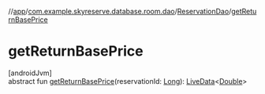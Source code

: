 //[app](../../../index.md)/[com.example.skyreserve.database.room.dao](../index.md)/[ReservationDao](index.md)/[getReturnBasePrice](get-return-base-price.md)

# getReturnBasePrice

[androidJvm]\
abstract fun [getReturnBasePrice](get-return-base-price.md)(reservationId: [Long](https://kotlinlang.org/api/latest/jvm/stdlib/kotlin/-long/index.html)): [LiveData](https://developer.android.com/reference/kotlin/androidx/lifecycle/LiveData.html)&lt;[Double](https://kotlinlang.org/api/latest/jvm/stdlib/kotlin/-double/index.html)&gt;
